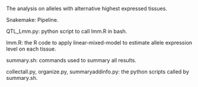 The analysis on alleles with alternative highest expressed tissues.

Snakemake: Pipeline.

QTL_Lmm.py: python script to call lmm.R in bash.

lmm.R: the R code to apply linear-mixed-model to estimate allele expression level on each tissue.


summary.sh: commands used to summary all results.

collectall.py, organize.py, summaryaddinfo.py: the python scripts called by summary.sh.

